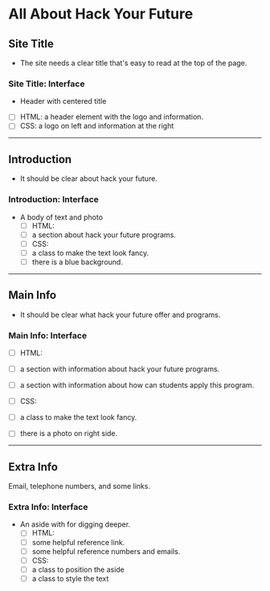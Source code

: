 # All About Hack Your Future

## Site Title

- The site needs a clear title that's easy to read at the top of the page.

### Site Title: Interface

- Header with centered title
- [ ] HTML: a header element with the logo and information.
- [ ] CSS: a logo on left and information at the right

---

## Introduction

- It should be clear about hack your future.

### Introduction: Interface

- A body of text and photo
  - [ ] HTML:
  - [ ] a section about hack your future programs.
  - [ ] CSS:
  - [ ] a class to make the text look fancy.
  - [ ] there is a blue background.

---

## Main Info

- It should be clear what hack your future offer and programs.

### Main Info: Interface

- [ ] HTML:

- [ ] a section with information about hack your future programs.
- [ ] a section with information about how can students apply this program.

- [ ] CSS:

- [ ] a class to make the text look fancy.
- [ ] there is a photo on right side.

---

## Extra Info

Email, telephone numbers, and some links.

### Extra Info: Interface

- An aside with for digging deeper.
  - [ ] HTML:
  - [ ] some helpful reference link.
  - [ ] some helpful reference numbers and emails.
  - [ ] CSS:
  - [ ] a class to position the aside
  - [ ] a class to style the text
